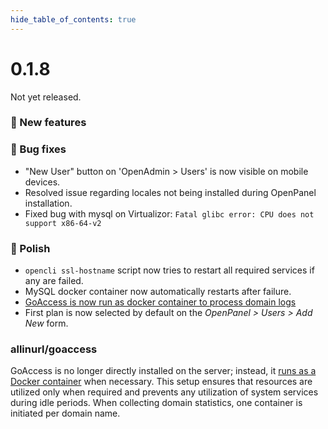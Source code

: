 ```yaml
--- 
hide_table_of_contents: true
---
```



# 0.1.8

Not yet released.


### 🚀 New features


### 🐛 Bug fixes
- "New User" button on 'OpenAdmin > Users' is now visible on mobile devices.
- Resolved issue regarding locales not being installed during OpenPanel installation.
- Fixed bug with mysql on Virtualizor: `Fatal glibc error: CPU does not support x86-64-v2`


### 💅 Polish
- `opencli ssl-hostname` script now tries to restart all required services if any are failed.
- MySQL docker container now automatically restarts after failure.
- [GoAccess is now run as docker container to process domain logs](#allinurl-goaccess)
- First plan is now selected by default on the *OpenPanel > Users > Add New* form.


### allinurl/goaccess

GoAccess is no longer directly installed on the server; instead, it [runs as a Docker container](https://hub.docker.com/r/allinurl/goaccess) when necessary. This setup ensures that resources are utilized only when required and prevents any utilization of system services during idle periods. When collecting domain statistics, one container is initiated per domain name.


